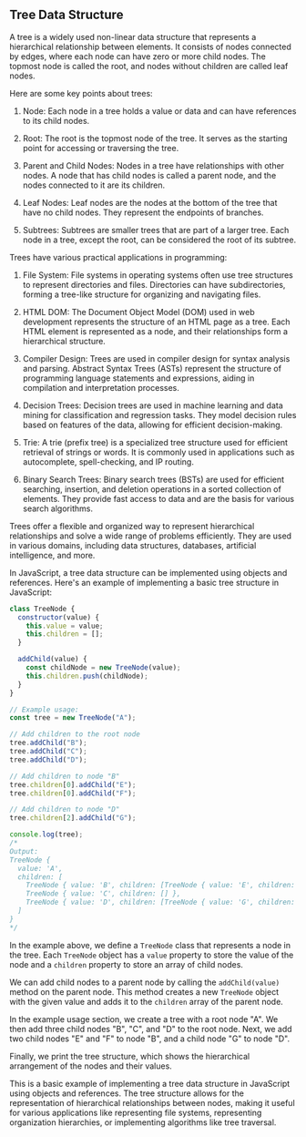 ## Tree Data Structure

A tree is a widely used non-linear data structure that represents a hierarchical relationship between elements. It consists of nodes connected by edges, where each node can have zero or more child nodes. The topmost node is called the root, and nodes without children are called leaf nodes.

Here are some key points about trees:

1. Node: Each node in a tree holds a value or data and can have references to its child nodes.

2. Root: The root is the topmost node of the tree. It serves as the starting point for accessing or traversing the tree.

3. Parent and Child Nodes: Nodes in a tree have relationships with other nodes. A node that has child nodes is called a parent node, and the nodes connected to it are its children.

4. Leaf Nodes: Leaf nodes are the nodes at the bottom of the tree that have no child nodes. They represent the endpoints of branches.

5. Subtrees: Subtrees are smaller trees that are part of a larger tree. Each node in a tree, except the root, can be considered the root of its subtree.

Trees have various practical applications in programming:

1. File System: File systems in operating systems often use tree structures to represent directories and files. Directories can have subdirectories, forming a tree-like structure for organizing and navigating files.

2. HTML DOM: The Document Object Model (DOM) used in web development represents the structure of an HTML page as a tree. Each HTML element is represented as a node, and their relationships form a hierarchical structure.

3. Compiler Design: Trees are used in compiler design for syntax analysis and parsing. Abstract Syntax Trees (ASTs) represent the structure of programming language statements and expressions, aiding in compilation and interpretation processes.

4. Decision Trees: Decision trees are used in machine learning and data mining for classification and regression tasks. They model decision rules based on features of the data, allowing for efficient decision-making.

5. Trie: A trie (prefix tree) is a specialized tree structure used for efficient retrieval of strings or words. It is commonly used in applications such as autocomplete, spell-checking, and IP routing.

6. Binary Search Trees: Binary search trees (BSTs) are used for efficient searching, insertion, and deletion operations in a sorted collection of elements. They provide fast access to data and are the basis for various search algorithms.

Trees offer a flexible and organized way to represent hierarchical relationships and solve a wide range of problems efficiently. They are used in various domains, including data structures, databases, artificial intelligence, and more.

In JavaScript, a tree data structure can be implemented using objects and references. Here's an example of implementing a basic tree structure in JavaScript:

```javascript
class TreeNode {
  constructor(value) {
    this.value = value;
    this.children = [];
  }

  addChild(value) {
    const childNode = new TreeNode(value);
    this.children.push(childNode);
  }
}

// Example usage:
const tree = new TreeNode("A");

// Add children to the root node
tree.addChild("B");
tree.addChild("C");
tree.addChild("D");

// Add children to node "B"
tree.children[0].addChild("E");
tree.children[0].addChild("F");

// Add children to node "D"
tree.children[2].addChild("G");

console.log(tree);
/*
Output:
TreeNode {
  value: 'A',
  children: [
    TreeNode { value: 'B', children: [TreeNode { value: 'E', children: [] }, TreeNode { value: 'F', children: [] }] },
    TreeNode { value: 'C', children: [] },
    TreeNode { value: 'D', children: [TreeNode { value: 'G', children: [] }] }
  ]
}
*/
```

In the example above, we define a `TreeNode` class that represents a node in the tree. Each `TreeNode` object has a `value` property to store the value of the node and a `children` property to store an array of child nodes.

We can add child nodes to a parent node by calling the `addChild(value)` method on the parent node. This method creates a new `TreeNode` object with the given value and adds it to the `children` array of the parent node.

In the example usage section, we create a tree with a root node "A". We then add three child nodes "B", "C", and "D" to the root node. Next, we add two child nodes "E" and "F" to node "B", and a child node "G" to node "D".

Finally, we print the tree structure, which shows the hierarchical arrangement of the nodes and their values.

This is a basic example of implementing a tree data structure in JavaScript using objects and references. The tree structure allows for the representation of hierarchical relationships between nodes, making it useful for various applications like representing file systems, representing organization hierarchies, or implementing algorithms like tree traversal.
